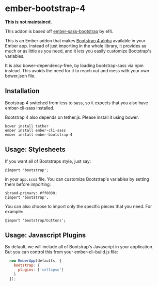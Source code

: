# ember-bootstrap-4
**This is not maintained.**
 
 
This addon is based off [ember-sass-bootstrap](https://github.com/ef4/ember-sass-bootstrap) by ef4.

This is an Ember addon that makes
[Bootstrap 4 alpha](https://github.com/twbs/bootstrap) available in
your Ember app. Instead of just importing in the whole library, it
provides as much or as little as you need, and it lets you easily
customize Bootstrap's variables.

It is also bower-dependency-free, by loading bootstrap-sass via npm instead. This avoids the need for it to reach out and mess with your own bower.json file.

## Installation

Bootstrap 4 switched from less to sass, so it
expects that you also have ember-cli-sass installed.

Bootstrap 4 also depends on tether.js. Please install it using bower.

    bower install tether
    ember install ember-cli-sass
    ember install ember-bootstrap-4

## Usage: Stylesheets

If you want all of Bootstraps style, just say:

    @import 'bootstrap';

in your `app.scss` file. You can customize Bootstrap's variables by
setting them before importing:

    $brand-primary: #ff0000;
    @import 'bootstrap';

You can also choose to import only the specific pieces that you need. For example:

    @import 'bootstrap/buttons';

## Usage: Javascript Plugins

By default, we will include all of Bootstrap's Javascript in your
application. But you can control this from your ember-cli-build.js file:

```js
  new EmberApp(defaults, {
    bootstrap: {
      plugins: ['collapse']
    }
  });

```
